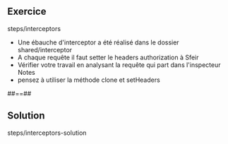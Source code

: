 <!-- .slide: class="sfeir-bg-pink exercice" -->
## Exercice
<span class="center bold">steps/interceptors</span>
<br>
- Une ébauche d'interceptor a été réalisé dans le dossier shared/interceptor
- A chaque requête il faut setter le headers authorization à Sfeir
- Vérifier votre travail en analysant la requête qui part dans l'inspecteur
Notes
- pensez à utiliser la méthode clone et setHeaders

##==##

<!-- .slide: class="sfeir-bg-blue exercice" -->
## Solution
<span class="full-center bold">steps/interceptors-solution</span>
